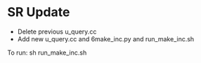 # SR Update

* Delete previous u_query.cc
* Add new u_query.cc and 6make_inc.py and run_make_inc.sh

To run:
sh run_make_inc.sh
